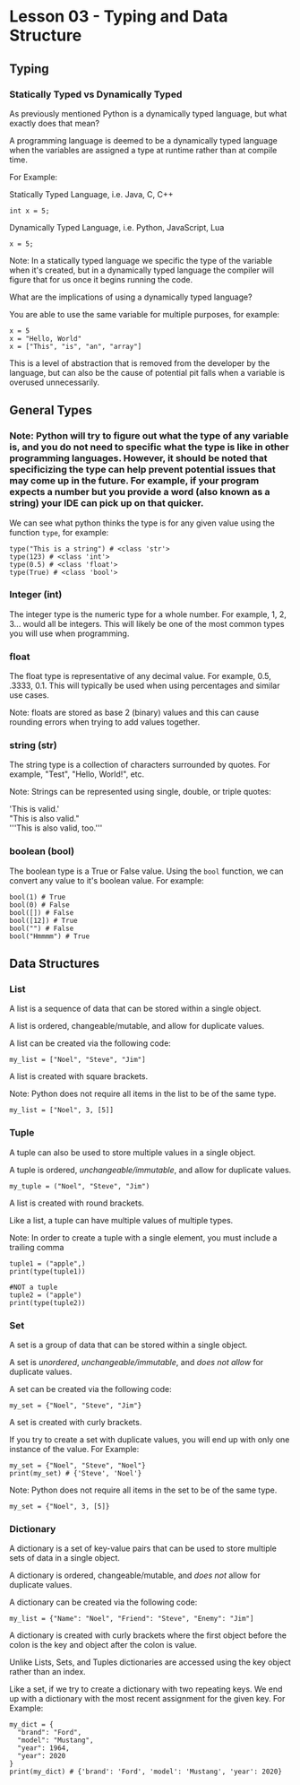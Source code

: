 # Lesson 03 - Typing and Data Structure

## Typing

### Statically Typed vs Dynamically Typed

As previously mentioned Python is a dynamically typed language, but what exactly does that mean?

A programming language is deemed to be a dynamically typed language when the variables are assigned a type at runtime rather than at compile time.

For Example:

Statically Typed Language, i.e. Java, C, C++

```
int x = 5;
```

Dynamically Typed Language, i.e. Python, JavaScript, Lua

```
x = 5;
```

Note: In a statically typed language we specific the type of the variable when it's created, but in a dynamically typed language the compiler will figure that for us once it begins running the code.

What are the implications of using a dynamically typed language?

You are able to use the same variable for multiple purposes, for example:

```
x = 5
x = "Hello, World"
x = ["This", "is", "an", "array"]
```

This is a level of abstraction that is removed from the developer by the language, but can also be the cause of potential pit falls when a variable is overused unnecessarily.

## General Types

### Note: Python will try to figure out what the type of any variable is, and you do not need to specific what the type is like in other programming languages. However, it should be noted that specificizing the type can help prevent potential issues that may come up in the future. For example, if your program expects a number but you provide a word (also known as a string) your IDE can pick up on that quicker.

We can see what python thinks the type is for any given value using the function `type`, for example:

```
type("This is a string") # <class 'str'>
type(123) # <class 'int'>
type(0.5) # <class 'float'>
type(True) # <class 'bool'>
```

### Integer (int)

The integer type is the numeric type for a whole number. For example, 1, 2, 3... would all be integers. This will likely be one of the most common types you will use when programming.

### float

The float type is representative of any decimal value. For example, 0.5, .3333, 0.1. This will typically be used when using percentages and similar use cases.

Note: floats are stored as base 2 (binary) values and this can cause rounding errors when trying to add values together.

### string (str)

The string type is a collection of characters surrounded by quotes. For example, "Test", "Hello, World!", etc.

Note: Strings can be represented using single, double, or triple quotes:

'This is valid.' \
"This is also valid." \
'''This is also valid, too.'''

### boolean (bool)

The boolean type is a True or False value. Using the `bool` function, we can convert any value to it's boolean value. For example:

```
bool(1) # True
bool(0) # False
bool([]) # False
bool([12]) # True
bool("") # False
bool("Hmmmm") # True
```

## Data Structures

### List

A list is a sequence of data that can be stored within a single object.

A list is ordered, changeable/mutable, and allow for duplicate values.

A list can be created via the following code:

```
my_list = ["Noel", "Steve", "Jim"]
```

A list is created with square brackets.

Note: Python does not require all items in the list to be of the same type.

```
my_list = ["Noel", 3, [5]]
```

### Tuple

A tuple can also be used to store multiple values in a single object.

A tuple is ordered, _*unchangeable/immutable*_, and allow for duplicate values.

```
my_tuple = ("Noel", "Steve", "Jim")
```

A list is created with round brackets.

Like a list, a tuple can have multiple values of multiple types.

Note: In order to create a tuple with a single element, you must include a trailing comma

```
tuple1 = ("apple",)
print(type(tuple1))

#NOT a tuple
tuple2 = ("apple")
print(type(tuple2))
```

### Set

A set is a group of data that can be stored within a single object.

A set is _*unordered*_, _*unchangeable/immutable*_, and _*does not allow*_ for duplicate values.

A set can be created via the following code:

```
my_set = {"Noel", "Steve", "Jim"}
```

A set is created with curly brackets.

If you try to create a set with duplicate values, you will end up with only one instance of the value. For Example:

```
my_set = {"Noel", "Steve", "Noel"}
print(my_set) # {'Steve', 'Noel'}
```

Note: Python does not require all items in the set to be of the same type.

```
my_set = {"Noel", 3, [5]}
```

### Dictionary

A dictionary is a set of key-value pairs that can be used to store multiple sets of data in a single object.

A dictionary is ordered, changeable/mutable, and _*does not*_ allow for duplicate values.

A dictionary can be created via the following code:

```
my_list = {"Name": "Noel", "Friend": "Steve", "Enemy": "Jim"]
```

A dictionary is created with curly brackets where the first object before the colon is the key and object after the colon is value.

Unlike Lists, Sets, and Tuples dictionaries are accessed using the key object rather than an index.

Like a set, if we try to create a dictionary with two repeating keys. We end up with a dictionary with the most recent assignment for the given key. For Example:

```
my_dict = {
  "brand": "Ford",
  "model": "Mustang",
  "year": 1964,
  "year": 2020
}
print(my_dict) # {'brand': 'Ford', 'model': 'Mustang', 'year': 2020}
```
